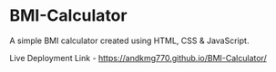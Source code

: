 # BMI-Calculator
A simple BMI calculator created using HTML, CSS &amp; JavaScript.

Live Deployment Link - https://andkmg770.github.io/BMI-Calculator/
